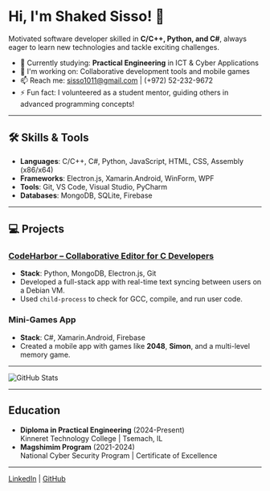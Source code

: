 <!--
**shakedSisso/shakedSisso** is a ✨ _special_ ✨ repository because its `README.md` (this file) appears on your GitHub profile.

Here are some ideas to get you started:

- 🔭 I’m currently working on ...
- 🌱 I’m currently learning ...
- 👯 I’m looking to collaborate on ...
- 🤔 I’m looking for help with ...
- 💬 Ask me about ...
- 📫 How to reach me: ...
- 😄 Pronouns: ...
- ⚡ Fun fact: ...
-->

# Hi, I'm Shaked Sisso! 👋

Motivated software developer skilled in **C/C++, Python, and C#**, always eager to learn new technologies and tackle exciting challenges.

- 🌱 Currently studying: **Practical Engineering** in ICT & Cyber Applications
- 🔭 I'm working on: Collaborative development tools and mobile games
- 📫 Reach me: [sisso1011@gmail.com](mailto:sisso1011@gmail.com) | (+972) 52-232-9672
- ⚡ Fun fact: I volunteered as a student mentor, guiding others in advanced programming concepts!

---

## 🛠️ Skills & Tools

- **Languages**: C/C++, C#, Python, JavaScript, HTML, CSS, Assembly (x86/x64)
- **Frameworks**: Electron.js, Xamarin.Android, WinForm, WPF
- **Tools**: Git, VS Code, Visual Studio, PyCharm
- **Databases**: MongoDB, SQLite, Firebase

---

## 💻 Projects

### [CodeHarbor – Collaborative Editor for C Developers](https://github.com/shakedSisso/CodeHarbor)
- **Stack**: Python, MongoDB, Electron.js, Git  
- Developed a full-stack app with real-time text syncing between users on a Debian VM.
- Used `child-process` to check for GCC, compile, and run user code.

### Mini-Games App
- **Stack**: C#, Xamarin.Android, Firebase  
- Created a mobile app with games like **2048**, **Simon**, and a multi-level memory game.

---

![GitHub Stats](https://github-readme-stats.vercel.app/api?username=shakedSisso&show_icons=true&theme=radical)

---

## Education

- **Diploma in Practical Engineering** (2024-Present)  
  Kinneret Technology College | Tsemach, IL
- **Magshimim Program** (2021-2024)  
  National Cyber Security Program | Certificate of Excellence

---

[LinkedIn](https://www.linkedin.com/in/shaked-sisso-910994264/) | [GitHub](https://github.com/shakedSisso)

